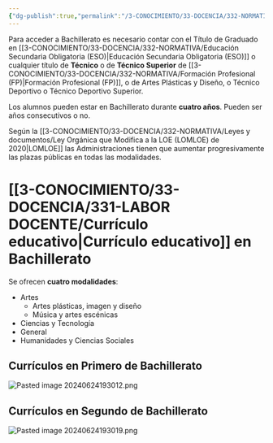 ```yaml
---
{"dg-publish":true,"permalink":"/3-CONOCIMIENTO/33-DOCENCIA/332-NORMATIVA/Bachillerato/"}
---
```


Para acceder a Bachillerato es necesario contar con el Título de Graduado en [[3-CONOCIMIENTO/33-DOCENCIA/332-NORMATIVA/Educación Secundaria Obligatoria (ESO)\|Educación Secundaria Obligatoria (ESO)]] o cualquier título de **Técnico** o de **Técnico Superior** de [[3-CONOCIMIENTO/33-DOCENCIA/332-NORMATIVA/Formación Profesional (FP)\|Formación Profesional (FP)]],  o de Artes Plásticas y Diseño, o Técnico Deportivo o Técnico Deportivo Superior.

Los alumnos pueden estar en Bachillerato durante **cuatro años**. Pueden ser años consecutivos o no.

Según la [[3-CONOCIMIENTO/33-DOCENCIA/332-NORMATIVA/Leyes y documentos/Ley Orgánica que Modifica a la LOE (LOMLOE) de 2020\|LOMLOE]] las Administraciones tienen que aumentar progresivamente las plazas públicas en todas las modalidades.

# [[3-CONOCIMIENTO/33-DOCENCIA/331-LABOR DOCENTE/Currículo educativo\|Currículo educativo]] en Bachillerato
Se ofrecen **cuatro modalidades**:
- Artes
	- Artes plásticas, imagen y diseño
	- Música y artes escénicas
- Ciencias y Tecnología
- General
- Humanidades y Ciencias Sociales

## Currículos en Primero de Bachillerato
![Pasted image 20240624193012.png](/img/user/3-CONOCIMIENTO/33-DOCENCIA/332-NORMATIVA/MEDIA/Pasted%20image%2020240624193012.png)

## Currículos en Segundo de Bachillerato
![Pasted image 20240624193019.png](/img/user/3-CONOCIMIENTO/33-DOCENCIA/332-NORMATIVA/MEDIA/Pasted%20image%2020240624193019.png)
